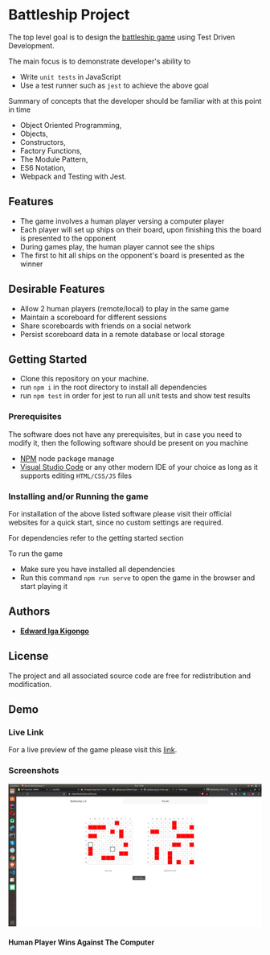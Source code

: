 # Battleship Project

  The top level goal is to design the [battleship game](https://www.theodinproject.com/courses/javascript/lessons/battleship) using Test Driven Development.

  The main focus is to demonstrate developer's ability to 
  - Write `unit tests` in JavaScript
  - Use a test runner such as `jest` to achieve the above goal

  Summary of concepts that the developer should be familiar with at this point in time
  
  - Object Oriented Programming, 
  - Objects, 
  - Constructors, 
  - Factory Functions, 
  - The Module Pattern, 
  - ES6 Notation, 
  - Webpack and Testing with Jest.

## Features
  - The game involves a human player versing a computer player
  - Each player will set up ships on their board, upon finishing this the board is presented to the opponent
  - During games play, the human player cannot see the ships
  - The first to hit all ships on the opponent's board is presented as the winner

## Desirable Features
  - Allow 2 human players (remote/local) to play in the same game
  - Maintain a scoreboard for different sessions
  - Share scoreboards with friends on a social network
  - Persist scoreboard data in a remote database or local storage

## Getting Started

  - Clone this repository on your machine.
  - run `npm i` in the root directory to install all dependencies
  - run `npm test` in order for jest to run all unit tests and show test results

### Prerequisites

The software does not have any prerequisites, but in case you need to modify it, then the following software should be present on you machine

  * [NPM](https://nodejs.org/en/) node package manage
  * [Visual Studio Code](https://code.visualstudio.com/) or any other modern IDE of your choice as long as it supports editing `HTML/CSS/JS` files

### Installing and/or Running the game

For installation of the above listed software please visit their official websites for a quick start, since no custom settings are required. 

For dependencies refer to the getting started section

To run the game
  - Make sure you have installed all dependencies
  - Run this command `npm run serve` to open the game in the browser and start playing it

## Authors

* [**Edward Iga Kigongo**](github.com/igakigongo)

## License

The project and all associated source code are free for redistribution and modification.

## Demo 

### Live Link

For a live preview of the game please visit this [link](https://edward-battleship.netlify.com/).

### Screenshots

![Human Player Wins Against The Computer](battleship.png)

#### Human Player Wins Against The Computer
